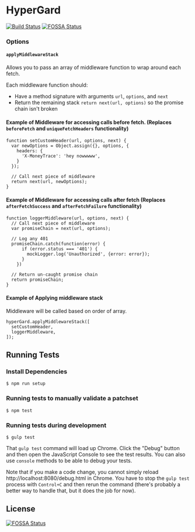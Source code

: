 # HyperGard

[![Build Status](https://travis-ci.org/Comcast/hypergard.svg?branch=master)](https://travis-ci.org/Comcast/hypergard)
[![FOSSA Status](https://app.fossa.io/api/projects/git%2Bgithub.com%2Fkristakhare%2Fhypergard.svg?type=shield)](https://app.fossa.io/projects/git%2Bgithub.com%2Fkristakhare%2Fhypergard?ref=badge_shield)

### Options

#### `applyMiddlewareStack`
Allows you to pass an array of middleware function to wrap around each fetch.

Each middleware function should:
* Have a method signature with arguments `url`, `options`, and `next`
* Return the remaining stack `return next(url, options)` so the promise chain isn't broken

#### Example of Middleware for accessing calls before fetch. (Replaces `beforeFetch` and `uniqueFetchHeaders` functionality)
```
function setCustomHeader(url, options, next) {
  var newOptions = Object.assign({}, options, {
    headers: {
      'X-MoneyTrace': 'hey nowwwww',
    }
  });

  // Call next piece of middleware
  return next(url, newOptions);
}
```

#### Example of Middleware for accessing calls after fetch  (Replaces `afterFetchSuccess` and `afterFetchFailure` functionality)
```
function loggerMiddleware(url, options, next) {
  // Call next piece of middleware
  var promiseChain = next(url, options);

  // Log any 401
  promiseChain.catch(function(error) {
      if (error.status === '401') {
        mockLogger.log('Unauthorized', {error: error});
      }
    })

  // Return un-caught promise chain
  return promiseChain;
}
```

#### Example of Applying middleware stack
Middleware will be called based on order of array.
```
hyperGard.applyMiddlewareStack([
  setCustomHeader,
  loggerMiddleware,
]);
```

## Running Tests

### Install Dependencies

```
$ npm run setup
```

### Running tests to manually validate a patchset

```
$ npm test
```

### Running tests during development

```
$ gulp test
```

That `gulp test` command will load up Chrome. Click the "Debug" button and then open the JavaScript Console to see the test results. You can also use `console` methods to be able to debug your tests.

Note that if you make a code change, you cannot simply reload http://localhost:8080/debug.html in Chrome. You have to stop the `gulp test` process with `Control+C` and then rerun the command (there's probably a better way to handle that, but it does the job for now).


## License
[![FOSSA Status](https://app.fossa.io/api/projects/git%2Bgithub.com%2Fkristakhare%2Fhypergard.svg?type=large)](https://app.fossa.io/projects/git%2Bgithub.com%2Fkristakhare%2Fhypergard?ref=badge_large)